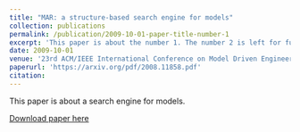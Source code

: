 ```yaml
---
title: "MAR: a structure-based search engine for models"
collection: publications
permalink: /publication/2009-10-01-paper-title-number-1
excerpt: 'This paper is about the number 1. The number 2 is left for future work.'
date: 2009-10-01
venue: '23rd ACM/IEEE International Conference on Model Driven Engineering Languages and Systems'
paperurl: 'https://arxiv.org/pdf/2008.11858.pdf'
citation: 
---
```

This paper is about a search engine for models.

[Download paper here](https://arxiv.org/pdf/2008.11858.pdf)

